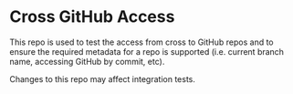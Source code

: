 # Cross GitHub Access

This repo is used to test the access from cross to GitHub repos
and to ensure the required metadata for a repo is supported (i.e.
current branch name, accessing GitHub by commit, etc).

Changes to this repo may affect integration tests.
